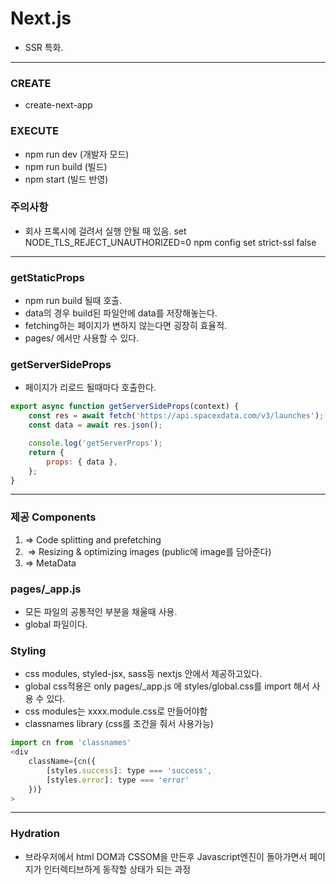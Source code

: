 # Next.js

-   SSR 특화.

---

### CREATE

-   create-next-app

### EXECUTE

-   npm run dev (개발자 모드)
-   npm run build (빌드)
-   npm start (빌드 반영)

### 주의사항

-   회사 프록시에 걸려서 실행 안될 때 있음.
    set NODE_TLS_REJECT_UNAUTHORIZED=0
    npm config set strict-ssl false

---

### getStaticProps

-   npm run build 될때 호출.
-   data의 경우 build된 파일안에 data를 저장해놓는다.
-   fetching하는 페이지가 변하지 않는다면 굉장히 효율적.
-   pages/ 에서만 사용할 수 있다.

### getServerSideProps

-   페이지가 리로드 될때마다 호출한다.

```javascript
export async function getServerSideProps(context) {
    const res = await fetch('https://api.spacexdata.com/v3/launches');
    const data = await res.json();

    console.log('getServerProps');
    return {
        props: { data },
    };
}
```

---

### 제공 Components

1. <Link href="/posts/first-post"></Link> => Code splitting and prefetching
2. <Image/> => Resizing & optimizing images (public에 image를 담아준다)
3. <Head> => MetaData <haed>

### pages/\_app.js

-   모든 파일의 공통적인 부분을 채울때 사용.
-   global 파일이다.

### Styling

-   css modules, styled-jsx, sass등 nextjs 안에서 제공하고있다.
-   global css적용은 only pages/\_app.js 에 styles/global.css를 import 해서 사용 수 있다.
-   css modules는 xxxx.module.css로 만들어야함
-   classnames library (css를 조건을 줘서 사용가능)

```javascript
import cn from 'classnames'
<div
    className={cn({
        [styles.success]: type === 'success',
        [styles.error]: type === 'error'
    })}
>
```

---

### Hydration

-   브라우저에서 html DOM과 CSSOM을 만든후 Javascript엔진이 돌아가면서 페이지가 인터렉티브하게 동작할 상태가 되는 과정
